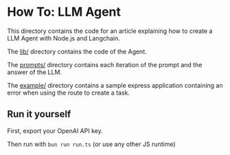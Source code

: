 # How To: LLM Agent

This directory contains the code for an article explaining how to create a LLM Agent with Node.js and Langchain.

The [lib/](lib/) directory contains the code of the Agent.

The [prompts/](prompts/) directory contains each iteration of the prompt and the answer of the LLM.

The [example/](example/) directory contains a sample express application containing an error when using the route to create a task.

## Run it yourself

First, export your OpenAI API key.

Then run with `bun run run.ts` (or use any other JS runtime)
